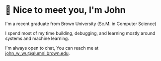 # 👋 Nice to meet you, I'm John

I'm a recent graduate from Brown University (Sc.M. in Computer Science) 

I spend most of my time building, debugging, and learning mostly around systems and machine learning.

I'm always open to chat, You can reach me at john_w_wu@alumni.brown.edu.
